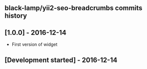 black-lamp/yii2-seo-breadcrumbs commits history
------------------------------------------

## [1.0.0] - 2016-12-14

- First version of widget

## [Development started] - 2016-12-14